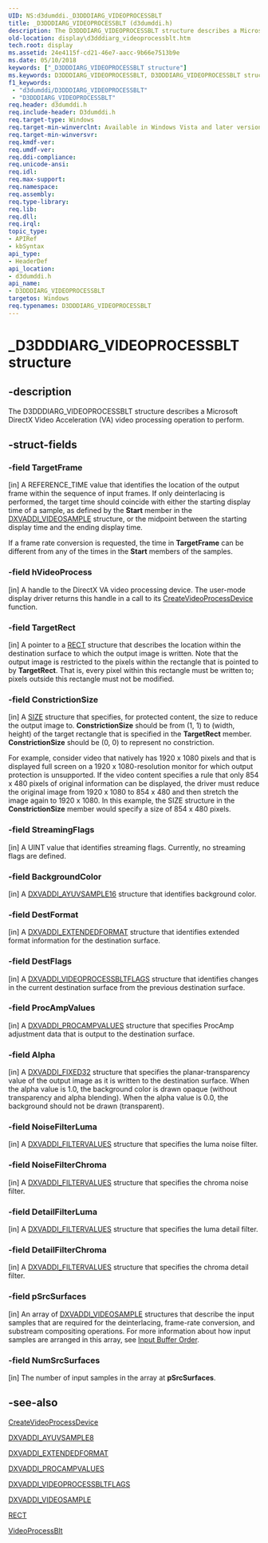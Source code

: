 ```yaml
---
UID: NS:d3dumddi._D3DDDIARG_VIDEOPROCESSBLT
title: _D3DDDIARG_VIDEOPROCESSBLT (d3dumddi.h)
description: The D3DDDIARG_VIDEOPROCESSBLT structure describes a Microsoft DirectX Video Acceleration (VA) video processing operation to perform.
old-location: display\d3dddiarg_videoprocessblt.htm
tech.root: display
ms.assetid: 24e4115f-cd21-46e7-aacc-9b66e7513b9e
ms.date: 05/10/2018
keywords: ["_D3DDDIARG_VIDEOPROCESSBLT structure"]
ms.keywords: D3DDDIARG_VIDEOPROCESSBLT, D3DDDIARG_VIDEOPROCESSBLT structure [Display Devices], UMDisplayDriver_param_Structs_feb8d240-92ee-45b9-a07e-50b89f906fbe.xml, _D3DDDIARG_VIDEOPROCESSBLT, d3dumddi/D3DDDIARG_VIDEOPROCESSBLT, display.d3dddiarg_videoprocessblt
f1_keywords:
 - "d3dumddi/D3DDDIARG_VIDEOPROCESSBLT"
 - "D3DDDIARG_VIDEOPROCESSBLT"
req.header: d3dumddi.h
req.include-header: D3dumddi.h
req.target-type: Windows
req.target-min-winverclnt: Available in Windows Vista and later versions of the Windows operating systems.
req.target-min-winversvr: 
req.kmdf-ver: 
req.umdf-ver: 
req.ddi-compliance: 
req.unicode-ansi: 
req.idl: 
req.max-support: 
req.namespace: 
req.assembly: 
req.type-library: 
req.lib: 
req.dll: 
req.irql: 
topic_type:
- APIRef
- kbSyntax
api_type:
- HeaderDef
api_location:
- d3dumddi.h
api_name:
- D3DDDIARG_VIDEOPROCESSBLT
targetos: Windows
req.typenames: D3DDDIARG_VIDEOPROCESSBLT
---
```


# _D3DDDIARG_VIDEOPROCESSBLT structure


## -description


The D3DDDIARG_VIDEOPROCESSBLT structure describes a Microsoft DirectX Video Acceleration (VA) video processing operation to perform.


## -struct-fields




### -field TargetFrame

[in] A REFERENCE_TIME value that identifies the location of the output frame within the sequence of input frames. If only deinterlacing is performed, the target time should coincide with either the starting display time of a sample, as defined by the <b>Start</b> member in the <a href="https://docs.microsoft.com/windows-hardware/drivers/ddi/d3dumddi/ns-d3dumddi-_dxvaddi_videosample">DXVADDI_VIDEOSAMPLE</a> structure, or the midpoint between the starting display time and the ending display time. 

If a frame rate conversion is requested, the time in <b>TargetFrame</b> can be different from any of the times in the <b>Start</b> members of the samples.


### -field hVideoProcess

[in] A handle to the DirectX VA video processing device. The user-mode display driver returns this handle in a call to its <a href="https://docs.microsoft.com/windows-hardware/drivers/ddi/d3dumddi/nc-d3dumddi-pfnd3dddi_createvideoprocessdevice">CreateVideoProcessDevice</a> function.


### -field TargetRect

[in] A pointer to a <a href="https://docs.microsoft.com/windows/desktop/api/windef/ns-windef-tagrect">RECT</a> structure that describes the location within the destination surface to which the output image is written. Note that the output image is restricted to the pixels within the rectangle that is pointed to by <b>TargetRect</b>. That is, every pixel within this rectangle must be written to; pixels outside this rectangle must not be modified. 


### -field ConstrictionSize

[in] A <a href="https://docs.microsoft.com/windows-hardware/customize/desktop/unattend/microsoft-windows-smbserver-size">SIZE</a> structure that specifies, for protected content, the size to reduce the output image to. <b>ConstrictionSize</b> should be from (1, 1) to (width, height) of the target rectangle that is specified in the <b>TargetRect</b> member. <b>ConstrictionSize</b> should be (0, 0) to represent no constriction.

For example, consider video that natively has 1920 x 1080 pixels and that is displayed full screen on a 1920 x 1080-resolution monitor for which output protection is unsupported. If the video content specifies a rule that only 854 x 480 pixels of original information can be displayed, the driver must reduce the original image from 1920 x 1080 to 854 x 480 and then stretch the image again to 1920 x 1080. In this example, the SIZE structure in the <b>ConstrictionSize</b> member would specify a size of 854 x 480 pixels.


### -field StreamingFlags

[in] A UINT value that identifies streaming flags. Currently, no streaming flags are defined.


### -field BackgroundColor

[in] A <a href="https://docs.microsoft.com/windows-hardware/drivers/ddi/d3dumddi/ns-d3dumddi-_dxvaddi_ayuvsample16">DXVADDI_AYUVSAMPLE16</a> structure that identifies background color. 


### -field DestFormat

[in] A <a href="https://docs.microsoft.com/windows-hardware/drivers/ddi/d3dumddi/ns-d3dumddi-_dxvaddi_extendedformat">DXVADDI_EXTENDEDFORMAT</a> structure that identifies extended format information for the destination surface. 


### -field DestFlags

[in] A <a href="https://docs.microsoft.com/windows-hardware/drivers/ddi/d3dumddi/ns-d3dumddi-_dxvaddi_videoprocessbltflags">DXVADDI_VIDEOPROCESSBLTFLAGS</a> structure that identifies changes in the current destination surface from the previous destination surface.


### -field ProcAmpValues

[in] A <a href="https://docs.microsoft.com/windows-hardware/drivers/ddi/d3dumddi/ns-d3dumddi-_dxvaddi_procampvalues">DXVADDI_PROCAMPVALUES</a> structure that specifies ProcAmp adjustment data that is output to the destination surface.


### -field Alpha

[in] A <a href="https://docs.microsoft.com/windows-hardware/drivers/ddi/d3dumddi/ns-d3dumddi-_dxvaddi_fixed32">DXVADDI_FIXED32</a> structure that specifies the planar-transparency value of the output image as it is written to the destination surface. When the alpha value is 1.0, the background color is drawn opaque (without transparency and alpha blending). When the alpha value is 0.0, the background should not be drawn (transparent).


### -field NoiseFilterLuma

[in] A <a href="https://docs.microsoft.com/windows-hardware/drivers/ddi/d3dumddi/ns-d3dumddi-_dxvaddi_filtervalues">DXVADDI_FILTERVALUES</a> structure that specifies the luma noise filter.


### -field NoiseFilterChroma

[in] A <a href="https://docs.microsoft.com/windows-hardware/drivers/ddi/d3dumddi/ns-d3dumddi-_dxvaddi_filtervalues">DXVADDI_FILTERVALUES</a> structure that specifies the chroma noise filter.


### -field DetailFilterLuma

[in] A <a href="https://docs.microsoft.com/windows-hardware/drivers/ddi/d3dumddi/ns-d3dumddi-_dxvaddi_filtervalues">DXVADDI_FILTERVALUES</a> structure that specifies the luma detail filter.


### -field DetailFilterChroma

[in] A <a href="https://docs.microsoft.com/windows-hardware/drivers/ddi/d3dumddi/ns-d3dumddi-_dxvaddi_filtervalues">DXVADDI_FILTERVALUES</a> structure that specifies the chroma detail filter.


### -field pSrcSurfaces

[in] An array of <a href="https://docs.microsoft.com/windows-hardware/drivers/ddi/d3dumddi/ns-d3dumddi-_dxvaddi_videosample">DXVADDI_VIDEOSAMPLE</a> structures that describe the input samples that are required for the deinterlacing, frame-rate conversion, and substream compositing operations. For more information about how input samples are arranged in this array, see <a href="https://docs.microsoft.com/windows-hardware/drivers/display/input-buffer-order">Input Buffer Order</a>.


### -field NumSrcSurfaces

[in] The number of input samples in the array at <b>pSrcSurfaces</b>.


## -see-also




<a href="https://docs.microsoft.com/windows-hardware/drivers/ddi/d3dumddi/nc-d3dumddi-pfnd3dddi_createvideoprocessdevice">CreateVideoProcessDevice</a>



<a href="https://docs.microsoft.com/windows-hardware/drivers/ddi/d3dumddi/ns-d3dumddi-_dxvaddi_ayuvsample8">DXVADDI_AYUVSAMPLE8</a>



<a href="https://docs.microsoft.com/windows-hardware/drivers/ddi/d3dumddi/ns-d3dumddi-_dxvaddi_extendedformat">DXVADDI_EXTENDEDFORMAT</a>



<a href="https://docs.microsoft.com/windows-hardware/drivers/ddi/d3dumddi/ns-d3dumddi-_dxvaddi_procampvalues">DXVADDI_PROCAMPVALUES</a>



<a href="https://docs.microsoft.com/windows-hardware/drivers/ddi/d3dumddi/ns-d3dumddi-_dxvaddi_videoprocessbltflags">DXVADDI_VIDEOPROCESSBLTFLAGS</a>



<a href="https://docs.microsoft.com/windows-hardware/drivers/ddi/d3dumddi/ns-d3dumddi-_dxvaddi_videosample">DXVADDI_VIDEOSAMPLE</a>



<a href="https://docs.microsoft.com/windows/desktop/api/windef/ns-windef-tagrect">RECT</a>



<a href="https://docs.microsoft.com/windows-hardware/drivers/ddi/d3dumddi/nc-d3dumddi-pfnd3dddi_videoprocessblt">VideoProcessBlt</a>
 

 

